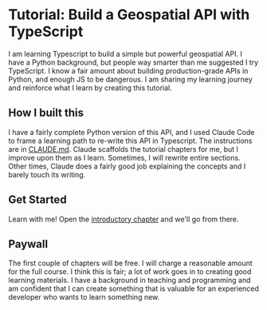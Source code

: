 # Tutorial: Build a Geospatial API with TypeScript

I am learning Typescript to build a simple but powerful geospatial API. I have a Python background, but people way smarter than me suggested I try TypeScript. I know a fair amount about building production-grade APIs in Python, and enough JS to be dangerous. I am sharing my learning journey and reinforce what I learn by creating this tutorial.

## How I built this

I have a fairly complete Python version of this API, and I used Claude Code to frame a learning path to re-write this API in Typescript. The instructions are in [CLAUDE.md](CLAUDE.md). Claude scaffolds the tutorial chapters for me, but I improve upon them as I learn. Sometimes, I will rewrite entire sections. Other times, Claude does a fairly good job explaining the concepts and I barely touch its writing.

## Get Started

Learn with me! Open the [introductory chapter](00-project-overview/project-overview.md) and we'll go from there.

## Paywall

The first couple of chapters will be free. I will charge a reasonable amount for the full course. I think this is fair; a lot of work goes in to creating good learning materials. I have a background in teaching and programming and am confident that I can create something that is valuable for an experienced developer who wants to learn something new.